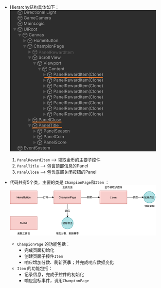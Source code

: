 - Hierarchy结构具体如下：  
![逻辑](./img/2.png)
   1. `PanelRewardItem` --> 领取金币的主要子控件  
   2. `PanelTitle` --> 包含顶部信息的Panel
   3. `PanelClose` --> 包含底部关闭按钮的Panel


- 代码共有5个类，主要的类是 `ChampionPage`和`Item` ：  
![逻辑](./img/1.png)  

   - `ChampionPage` 的功能包括： 
      - 完成页面初始化
      - 创建页面子控件`Item`
      - 响应增加分数、刷新赛季；并完成响应数据变化
   - `Item` 的功能包括： 
      - 记录信息，完成子控件的初始化
      - 响应鼠标事件，调用`ChampionPage`